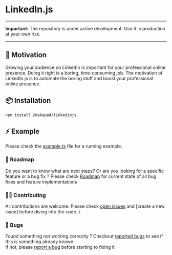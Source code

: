 # LinkedIn.js

---
**Important:** The repository is under active development. Use it in production at your own risk.

---

## 🎯 Motivation

Growing your audience on LinkedIn is important for your professional online presence. 
Doing it right is a boring, time-consuming job. 
The motivation of LinkedIn.js is to automate the boring stuff and boost your professional online presence.

## 📦 Installation

```
npm install @makepad/linkedinjs
```

## ⚡ Example

Please check the [example.ts](src/example.ts) file for a running example.


### 📅 Roadmap

Do you want to know what are next steps? Or are you looking for a specific feature or a bug fix ?
Please check [Roadmap] for current state of all bug fixes and feature implementations

### 👨‍💻 Contributing

All contributions are welcome. Please check [open issues] and [create a new issue] before diving into the code. \

### 🐛 Bugs

Found something not working correctly ? Checkout [reported bugs] to see if this is something already known. \
If not, please [report a bug] before starting to fixing it

[Roadmap]: https://github.com/orgs/Makepad-fr/projects/6/

[open issues]: https://github.com/Makepad-fr/linkedin.js/issues?q=is%3Aissue+is%3Aopen

[create new issue]: https://github.com/Makepad-fr/linkedin.js/issues/new?assignees=&labels=feature%2C+request&template=feature_request.md&title=%5BFEATURE+REQUEST%5D

[report a bug]: https://github.com/Makepad-fr/linkedin.js/issues/new?assignees=&labels=bug&template=bug_report.md&title=%5BBUG%5D

[reported bugs]: https://github.com/Makepad-fr/linkedin.js/issues?q=is%3Aissue+is%3Aopen+label%3Abug

[contact us]: mailto:dev@makepad.fr

